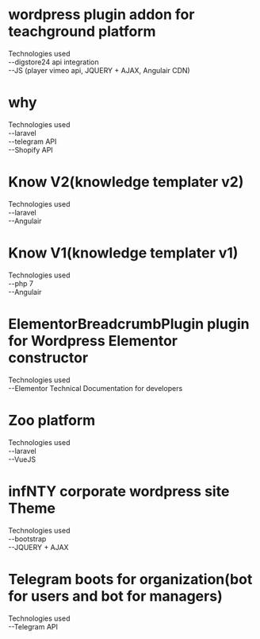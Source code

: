 # wordpress plugin addon for teachground platform
Technologies used<br>
--digstore24 api integration<br>
--JS (player vimeo api, JQUERY + AJAX, Angulair CDN)
# why 
Technologies used<br>
--laravel <br>
--telegram API <br>
--Shopify API <br>
# Know V2(knowledge templater v2)
Technologies used<br>
--laravel <br>
--Angulair <br>
# Know V1(knowledge templater v1)
Technologies used<br>
--php 7 <br>
--Angulair <br>
# ElementorBreadcrumbPlugin plugin for Wordpress Elementor constructor
Technologies used<br>
--Elementor Technical Documentation for developers<br>
# Zoo platform
Technologies used<br>
--laravel <br>
--VueJS <br>
# infNTY corporate wordpress site Theme
Technologies used<br>
--bootstrap <br>
--JQUERY + AJAX<br>
# Telegram boots for organization(bot for users and bot for managers)
Technologies used<br>
--Telegram API
